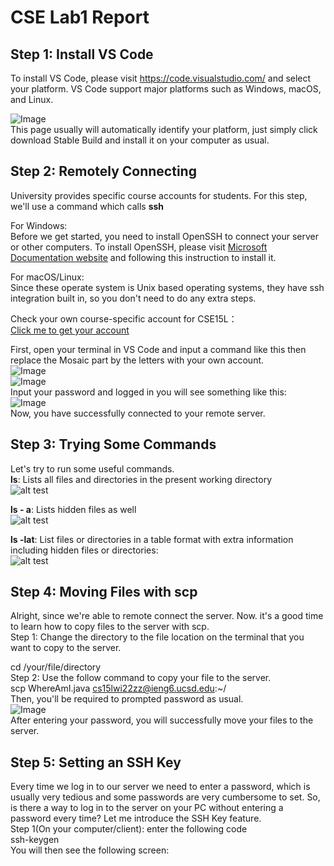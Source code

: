 # CSE Lab1 Report

## <strong>Step 1: Install VS Code</strong><br/>
  To install VS Code, please visit https://code.visualstudio.com/ and select your platform. VS Code support major platforms such as Windows, macOS, and Linux.  
  
![Image](https://github.com/TSLAX/CSE15L-Lab/blob/main/images/Snipaste_2022-01-13_02-02-07.png)  
This page usually will automatically identify your platform, just simply click download Stable Build and install it on your computer as usual.  
  

## <strong>Step 2: Remotely Connecting</strong><br/>
University provides specific course accounts for students. For this step, we'll use a command which calls <strong>ssh</strong>  

For Windows:  
Before we get started, you need to install OpenSSH to connect your server or other computers. To install OpenSSH, please visit [Microsoft Documentation website](https://docs.microsoft.com/en-us/windows-server/administration/openssh/openssh_install_firstuse) and following this instruction to install it.  
  
  For macOS/Linux:  
  Since these operate system is Unix based operating systems, they have ssh integration built in, so you don't need to do any extra steps.  
  
  Check your own course-specific account for CSE15L：  
  [Click me to get your account](https://sdacs.ucsd.edu/~icc/index.php)  

  First, open your terminal in VS Code and input a command like this then replace the Mosaic part by the letters with your own account.  
  ![Image](https://github.com/TSLAX/CSE15L-Lab/blob/main/images/Snipaste_2022-01-13_02-39-09.png)  
  ![Image](https://github.com/TSLAX/CSE15L-Lab/blob/main/images/Snipaste_2022-01-13_02-42-39.png)  
  Input your password and logged in you will see something like this:  
  ![Image](https://github.com/TSLAX/CSE15L-Lab/blob/main/images/Snipaste_2022-01-13_03-06-18.png)  
  Now, you have successfully connected to your remote server.  
    
## <strong>Step 3: Trying Some Commands</strong><br/>  
Let's try to run some useful commands.  
<strong>ls</strong>: Lists all files and directories in the present working directory  
![alt test](https://github.com/TSLAX/CSE15L-Lab/blob/main/images/ls.png)  
  
<strong>ls - a</strong>: Lists hidden files as well  
![alt test](https://github.com/TSLAX/CSE15L-Lab/blob/main/images/ls-a.png)  
  

<strong>ls -lat</strong>: List files or directories in a table format with extra information including hidden files or directories:  
![alt test](https://github.com/TSLAX/CSE15L-Lab/blob/main/images/ls-lat.png)  
## <strong>Step 4: Moving Files with scp</strong><br/>  
Alright, since we're able to remote connect the server. Now. it's a good time to learn how to copy files to the server with scp.  
Step 1: Change the directory to the file location on the terminal that you want to copy to the server.  

cd /your/file/directory  
Step 2: Use the follow command to copy your file to the server.  
scp WhereAmI.java cs15lwi22zz@ieng6.ucsd.edu:~/  
Then, you'll be required to prompted password as usual.  
![Image](https://github.com/TSLAX/cse15l-lab-reports/blob/main/images/remote.png)  
After entering your password, you will successfully move your files to the server.  
## <strong>Step 5: Setting an SSH Key</strong><br/>  
Every time we log in to our server we need to enter a password, which is usually very tedious and some passwords are very cumbersome to set. So, is there a way to log in to the server on your PC without entering a password every time? Let me introduce the SSH Key feature.  
Step 1(On your computer/client): enter the following code  
ssh-keygen  
You will then see the following screen:  